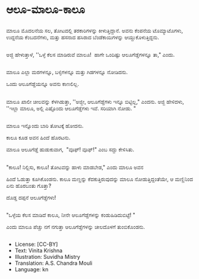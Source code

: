 # ಆಲೂ-ಮಾಲೂ-ಕಾಲೂ

##
ಮಾಲೂ ಮೊದಲನೆಯ ಸಲ, ತೋಟದಲ್ಲಿ ತರಕಾರಿಗಳನ್ನು ಕೀಳುತ್ತಿದ್ದಾನೆ. ಅವನು ಕೆಂಪನೆಯ ಟೊಮ್ಯಾಟೊಗಳು, ಉದ್ದನೆಯ ಕೆಂಬದನೆಗಳು, ಮತ್ತು ಹಸನಾದ ಹಸಿರಾದ ಬೆಂಡೆಕಾಯಿಗಳನ್ನು ಆಯ್ದುಕೊಳುತ್ತಿದ್ದನು. 

##
ಅಜ್ಜಿ ಹೇಳುತ್ತಾಳೆ, ''ಒಳ್ಳೆ ಕೆಲಸ ಮಾಡಿರುವೆ ಮಾಲೂ!  ಹಾಗೇ ಒಂದಿಷ್ಟು ಆಲೂಗೆಡ್ಡೆಗಳನ್ನೂ ತಾ," ಎಂದು. 

##
ಮಾಲೂ ಎಲ್ಲಾ ಮರಗಳನ್ನೂ, ಬಳ್ಳಿಗಳನ್ನೂ ಮತ್ತು ಗಿಡಗಳನ್ನೂ ನೋಡಿದನು. 

ಒಂದು ಆಲೂಗೆಡ್ಡೆಯನ್ನೂ ಅವನು ಕಾಣಲಿಲ್ಲ. 

##
ಮಾಲೂ ಖಾಲೀ ಚೀಲವನ್ನು ಕೆಳಗಿಡುತ್ತಾ, ''ಅಜ್ಜೀ, ಆಲೂಗೆಡ್ಡೆಗಳು ಇನ್ನೂ ಬಿಟ್ಟಿಲ್ಲ," ಎಂದನು. ಅಜ್ಜಿ ಹೇಳಿದಳು, ''ಇಲ್ಲಾ ಮಾಲೂ, ಅಲ್ಲಿ ಎಷ್ಟೊಂದು ಆಲೂಗೆಡ್ಡೆಗಳು ಇವೆ. ಸರಿಯಾಗಿ ನೋಡು. "

##
ಮಾಲೂ ಇನ್ನೊಂದು ಬಾರಿ ತೋಟಕ್ಕೆ ಹೋದನು. 

ಕಾಲೂ ಕೂಡ ಅವನ ಹಿಂದೆ ಹೊರಟನು. 

ಮಾಲೂ ಆಲೂಗೆಡ್ಡೆ ಹುಡುಕುವಾಗ,  "ವೂಫ್! ವೂಫ್!" ಎಂಬ ಸದ್ದು ಕೇಳಿಸಿತು. 

##
"ಕಾಲೂ! ನಿಲ್ಲಿಸು, ಕಾಲೂ! ತೋಟವನ್ನು ಹಾಳು ಮಾಡಬೇಡ," ಎಂದು ಮಾಲೂ ಅವನ  

ಹಿಂದೆ ಓಡುತ್ತಾ ಕೂಗಿಕೊಂಡನು. ಕಾಲೂ ಮಣ್ಣನ್ನು ಕೆದಕುತ್ತಿರುವುದನ್ನು ಮಾಲೂ ನೋಡುತ್ತಿದ್ದಂತೆಯೇ, ಆ ಮಣ್ಣಿನಿಂದ ಏನು ಹೊರಬಂತು ಗೊತ್ತಾ? 

ದೊಡ್ಡ ದಪ್ಪನೆ ಆಲೂಗೆಡ್ಡೆಗಳು! 

##
"ಒಳ್ಳೆಯ ಕೆಲಸ ಮಾಡಿದೆ ಕಾಲೂ, ನೀನೇ ಆಲೂಗೆಡ್ಡೆಗಳನ್ನು ಕಂಡುಹಿಡಿದುಬಿಟ್ಟೆ! "

ಎಂದು ಮಾಲೂ ಪೆಚ್ಚು ನಗೆ ನಗುತ್ತಾ ಆಲೂಗೆಡ್ಡೆಗಳನ್ನು ಚೀಲದೊಳಗೆ ತುಂಬಿಕೊಂಡನು. 

##
* License: [CC-BY]
* Text: Vinita Krishna
* Illustration: Suvidha Mistry
* Translation: A.S. Chandra Mouli
* Language: kn
